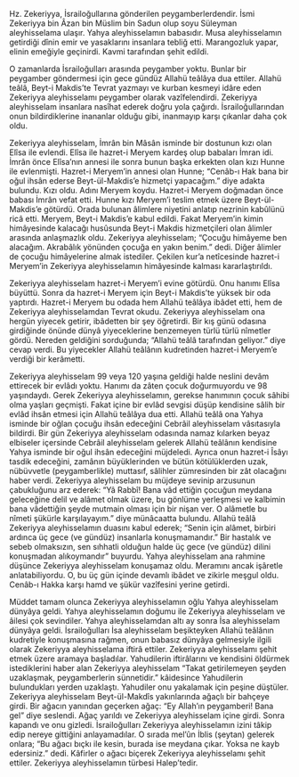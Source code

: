 [//]: # (# **Hz. Zekeriya &#40;a.s.&#41;**)

Hz. Zekeriyya, İsrailoğullarına gönderilen peygamberlerdendir. İsmi Zekeriyya bin Âzan bin Müslim bin Sadun olup soyu Süleyman aleyhisselama ulaşır. Yahya aleyhisselamın babasıdır. Musa aleyhisselamın getirdiği dînin emir ve yasaklarını insanlara tebliğ etti. Marangozluk yapar, elinin emeğiyle geçinirdi. Kavmi tarafından şehit edildi.

O zamanlarda İsrailoğulları arasında peygamber yoktu. Bunlar bir peygamber göndermesi için gece gündüz Allahü teâlâya dua ettiler. Allahü teâlâ, Beyt-i Makdis’te Tevrat yazmayı ve kurban kesmeyi idâre eden Zekeriyya aleyhisselamı peygamber olarak vazîfelendirdi. Zekeriyya aleyhisselam insanlara nasîhat ederek doğru yola çağırdı. İsrailoğullarından onun bildirdiklerine inananlar olduğu gibi, inanmayıp karşı çıkanlar daha çok oldu.

Zekeriyya aleyhisselam, İmrân bin Mâsân isminde bir dostunun kızı olan Elîsa ile evlendi. Elîsa ile hazret-i Meryem kardeş olup babaları İmran idi. İmrân önce Elîsa’nın annesi ile sonra bunun başka erkekten olan kızı Hunne ile evlenmişti. Hazret-i Meryem’in annesi olan Hunne; “Cenâb-ı Hak bana bir oğul ihsân ederse Beyt-ül-Makdis’e hizmetçi yapacağım.” diye adakta bulundu. Kızı oldu. Adını Meryem koydu. Hazret-i Meryem doğmadan önce babası İmrân vefat etti. Hunne kızı Meryem’i teslim etmek üzere Beyt-ül-Makdis’e götürdü. Orada bulunan âlimlere niyetini anlatıp nezrinin kabûlünü ricâ etti. Meryem, Beyt-i Makdis’e kabul edildi. Fakat Meryem’in kimin himâyesinde kalacağı husûsunda Beyt-i Makdis hizmetçileri olan âlimler arasında anlaşmazlık oldu. Zekeriyya aleyhisselam; “Çocuğu himâyeme ben alacağım. Akrabâlık yönünden çocuğa en yakın benim.” dedi. Diğer âlimler de çocuğu himâyelerine almak istediler. Çekilen kur’a netîcesinde hazret-i Meryem’in Zekeriyya aleyhisselamın himâyesinde kalması kararlaştırıldı.

Zekeriyya aleyhisselam hazret-i Meryem’i evine götürdü. Onu hanımı Elîsa büyüttü. Sonra da hazret-i Meryem için Beyt-i Makdis’te yüksek bir oda yaptırdı. Hazret-i Meryem bu odada hem Allahü teâlâya ibâdet etti, hem de Zekeriyya aleyhisselamdan Tevrat okudu. Zekeriyya aleyhisselam ona hergün yiyecek getirir, ibâdetten bir şey öğretirdi. Bir kış günü odasına girdiğinde önünde dünyâ yiyeceklerine benzemeyen türlü türlü nîmetler gördü. Nereden geldiğini sorduğunda; “Allahü teâlâ tarafından geliyor.” diye cevap verdi. Bu yiyecekler Allahü teâlânın kudretinden hazret-i Meryem’e verdiği bir kerâmetti.

Zekeriyya aleyhisselam 99 veya 120 yaşına geldiği halde neslini devâm ettirecek bir evlâdı yoktu. Hanımı da zâten çocuk doğurmuyordu ve 98 yaşındaydı. Gerek Zekeriyya aleyhisselamın, gerekse hanımının çocuk sâhibi olma yaşları geçmişti. Fakat içine bir evlâd sevgisi düşüp kendisine sâlih bir evlâd ihsân etmesi için Allahü teâlâya dua etti. Allahü teâlâ ona Yahya isminde bir oğlan çocuğu ihsân edeceğini Cebrâil aleyhisselam vâsıtasıyla bildirdi. Bir gün Zekeriyya aleyhisselam odasında namaz kılarken beyaz elbiseler içersinde Cebrâil aleyhisselam gelerek Allahü teâlânın kendisine Yahya isminde bir oğul ihsân edeceğini müjdeledi. Ayrıca onun hazret-i Îsâyı tasdik edeceğini, zamânın büyüklerinden ve bütün kötülüklerden uzak, nübüvvetle (peygamberlikle) muttasıf, sâlihler zümresinden bir zât olacağını haber verdi. Zekeriyya aleyhisselam bu müjdeye sevinip arzusunun çabukluğunu arz ederek: “Yâ Rabbî! Bana vâd ettiğin çocuğun meydana geleceğine delil ve alâmet olmak üzere, bu gönlüme yerleşmesi ve kalbimin bana vâdettiğin şeyde mutmain olması için bir nişan ver. O alâmetle bu nîmeti şükürle karşılayayım.” diye münâcaatta bulundu. Allahü teâlâ Zekeriyya aleyhisselamın duasını kabul ederek; “Senin için alâmet, birbiri ardınca üç gece (ve gündüz) insanlarla konuşmamandır.” Bir hastalık ve sebeb olmaksızın, sen sıhhatli olduğun halde üç gece (ve gündüz) dilini konuşmadan alıkoymandır” buyurdu. Yahya aleyhisselam ana rahmine düşünce Zekeriyya aleyhisselam konuşamaz oldu. Meramını ancak işâretle anlatabiliyordu. O, bu üç gün içinde devamlı ibâdet ve zikirle meşgul oldu. Cenâb-ı Hakka karşı hamd ve şükür vazîfesini yerine getirdi.

Müddet tamam olunca Zekeriyya aleyhisselamın oğlu Yahya aleyhisselam dünyâya geldi. Yahya aleyhisselamın doğumu ile Zekeriyya aleyhisselam ve âilesi çok sevindiler. Yahya aleyhisselamdan altı ay sonra İsa aleyhisselam dünyâya geldi. İsrailoğulları İsa aleyhisselam beşikteyken Allahü teâlânın kudretiyle konuşmasına rağmen, onun babasız dünyâya gelmesiyle ilgili olarak Zekeriyya aleyhisselama iftirâ ettiler. Zekeriyya aleyhisselamı şehit etmek üzere aramaya başladılar. Yahudilerin iftirâlarını ve kendisini öldürmek istediklerini haber alan Zekeriyya aleyhisselam “Takat getirilemeyen şeyden uzaklaşmak, peygamberlerin sünnetidir.” kâidesince Yahudilerin bulundukları yerden uzaklaştı. Yahudiler onu yakalamak için peşine düştüler. Zekeriyya aleyhisselam Beyt-ül-Makdîs yakınlarında ağaçlı bir bahçeye girdi. Bir ağacın yanından geçerken ağaç: “Ey Allah’ın peygamberi! Bana gel” diye seslendi. Ağaç yarıldı ve Zekeriyya aleyhisselam içine girdi. Sonra kapandı ve onu gizledi. İsrailoğulları Zekeriyya aleyhisselamın izini tâkip edip nereye gittiğini anlayamadılar. O sırada mel’ûn İblis (şeytan) gelerek onlara; “Bu ağacı bıçkı ile kesin, burada ise meydana çıkar. Yoksa ne kayb edersiniz.” dedi. Kâfirler o ağacı biçerek Zekeriyya aleyhisselamı şehit ettiler. Zekeriyya aleyhisselamın türbesi Halep’tedir.
